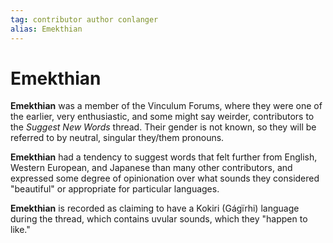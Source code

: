 ```yaml
---
tag: contributor author conlanger
alias: Emekthian
---
```

# Emekthian

**Emekthian** was a member of the Vinculum Forums, where they were one of the earlier, very enthusiastic, and some might say weirder, contributors to the _Suggest New Words_ thread. Their gender is not known, so they will be referred to by neutral, singular they/them pronouns.

**Emekthian** had a tendency to suggest words that felt further from English, Western European, and Japanese than many other contributors, and expressed some degree of opinionation over what sounds they considered "beautiful" or appropriate for particular languages.

**Emekthian** is recorded as claiming to have a Kokiri (Gágïrhi) language during the thread, which contains uvular sounds, which they "happen to like."